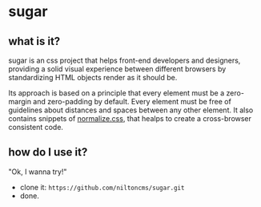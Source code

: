 # sugar

## what is it?
sugar is an css project that helps front-end developers and designers, 
providing a solid visual experience between different browsers by 
standardizing HTML objects render as it should be.

Its approach is based on a principle that every element must be a 
zero-margin and zero-padding by default. Every element must be free of 
guidelines about distances and spaces between any other element.
It also contains snippets of [normalize.css](https://github.com/necolas/normalize.css), that healps to create a 
cross-browser consistent code.


## how do I use it?
"Ok, I wanna try!"
* clone it: `https://github.com/niltoncms/sugar.git`
* done.
